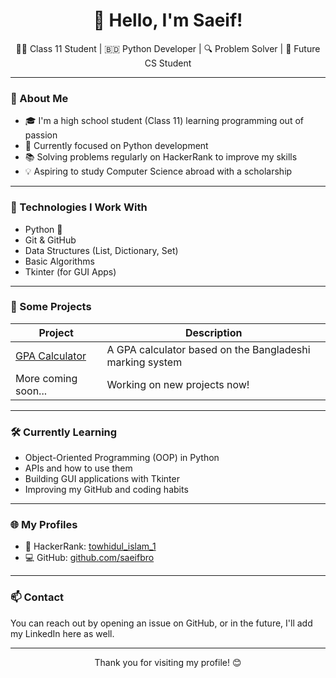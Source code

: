 <h1 align="center">👋 Hello, I'm Saeif!</h1>

<p align="center">
  🙋‍♂️ Class 11 Student | 🇧🇩 Python Developer | 🔍 Problem Solver | 🎯 Future CS Student
</p>

---

### 🧠 About Me
- 🎓 I'm a high school student (Class 11) learning programming out of passion
- 🐍 Currently focused on Python development
- 📚 Solving problems regularly on HackerRank to improve my skills
- 💡 Aspiring to study Computer Science abroad with a scholarship

---

### 🚀 Technologies I Work With
- Python 🐍
- Git & GitHub
- Data Structures (List, Dictionary, Set)
- Basic Algorithms
- Tkinter (for GUI Apps)

---

### 📌 Some Projects
| Project | Description |
|--------|-------------|
| [GPA Calculator](https://github.com/saeifbro/gpa-calculator) | A GPA calculator based on the Bangladeshi marking system |
| More coming soon... | Working on new projects now! |

---

### 🛠️ Currently Learning
- Object-Oriented Programming (OOP) in Python
- APIs and how to use them
- Building GUI applications with Tkinter
- Improving my GitHub and coding habits

---

### 🌐 My Profiles
- 🔗 HackerRank: [towhidul_islam_1](https://www.hackerrank.com/profile/towhidul_islam_1)
- 💻 GitHub: [github.com/saeifbro](https://github.com/saeifbro)

---

### 📫 Contact
You can reach out by opening an issue on GitHub, or in the future, I'll add my LinkedIn here as well.

---

<p align="center">
  Thank you for visiting my profile! 😊
</p>
